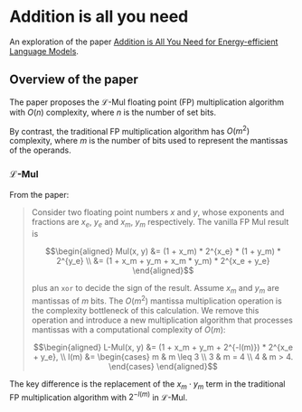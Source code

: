 # Addition is all you need

An exploration of the paper [Addition is All You Need for Energy-efficient Language Models](https://arxiv.org/abs/2410.00907).

## Overview of the paper

The paper proposes the $\mathcal{L}$-Mul floating point (FP) multiplication algorithm
with $O(n)$ complexity, where $n$ is the number of set bits.

By contrast, the traditional FP multiplication algorithm has
$O(m^2)$ complexity, where $m$ is the number of bits
used to represent the mantissas of the operands.

### $\mathcal{L}$-Mul

From the paper:
>Consider two floating point numbers $x$ and $y$,
>whose exponents and fractions are $x_e$, $y_e$ and $x_m$, $y_m$ respectively.
>The vanilla FP Mul result is
>```math
>\begin{aligned}
>Mul(x, y) &= (1 + x_m) * 2^{x_e} * (1 + y_m) * 2^{y_e} \\
>          &= (1 + x_m + y_m + x_m * y_m) * 2^{x_e + y_e}
>\end{aligned}
>```
>plus an `xor` to decide the sign of the result.
>Assume $x_m$ and $y_m$ are mantissas of $m$ bits.
>The $O(m^2)$ mantissa multiplication operation is the 
>complexity bottleneck of this calculation.
>We remove this operation and introduce a new multiplication 
>algorithm that processes mantissas with a computational 
>complexity of $O(m)$:
>```math
>\begin{aligned}
>L-Mul(x, y) &= (1 + x_m + y_m + 2^{-l(m)}) * 2^{x_e + y_e}, \\
>l(m) &= \begin{cases}
>    m & m \leq 3 \\
>    3 & m = 4 \\
>    4 & m > 4.
>\end{cases}
>\end{aligned}
>```

The key difference is the replacement of the $x_m \cdot y_m$ term
in the traditional FP multiplication algorithm
with $2^{-l(m)}$ in $\mathcal{L}$-Mul.

